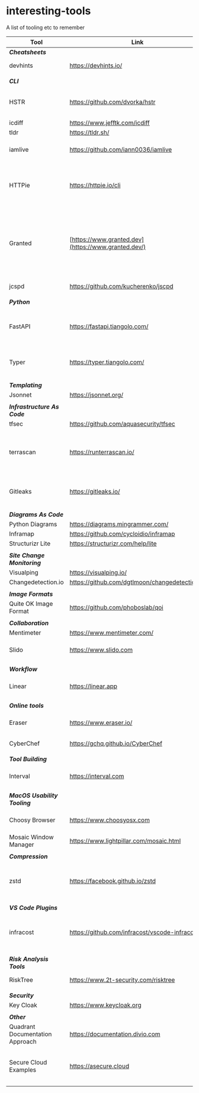 # interesting-tools

A list of tooling etc to remember



| Tool       | Link | Description |
| -----------| ---- | ----------- |
| ***Cheatsheets*** |
| devhints | https://devhints.io/ | a modest collection of cheatsheets |
| | | |
| ***CLI*** |
| HSTR | https://github.com/dvorka/hstr | Easily view, navigate and search your command history |
| icdiff | https://www.jefftk.com/icdiff | Improved diff tool|
| tldr | https://tldr.sh/ | Better man pages |
| iamlive | https://github.com/iann0036/iamlive | AWS IAM Policy Generator/Describer for AWS CLI calls |
| HTTPie | https://httpie.io/cli | A simple yet powerful command-line HTTP and API testing client for the API era |
| Granted | [https://www.granted.dev](https://www.granted.dev/) | A CLI application which provides the world’s best developer UX for finding and accessing cloud roles to multiple cloud accounts, fast! |
| jcspd | https://github.com/kucherenko/jscpd | Copy/Paste Detector |
| | | |
| ***Python*** |
| FastAPI | https://fastapi.tiangolo.com/ | FastAPI framework, high performance, easy to learn, fast to code, ready for production |
| Typer | https://typer.tiangolo.com/ | Typer, build great CLIs. Easy to code. Based on Python type hints |
| | | |
| ***Templating*** |
| Jsonnet | https://jsonnet.org/ |
| | | |
| ***Infrastructure As Code*** |
| tfsec | https://github.com/aquasecurity/tfsec |
| terrascan | https://runterrascan.io/ | Detect compliance and security violations across IaC to mitigate risk before provisioning cloud infrastructure |
| Gitleaks | https://gitleaks.io/ | Open-source secret scanner for git repositories, files, and directories |
| | | |
| ***Diagrams As Code*** |
| Python Diagrams | https://diagrams.mingrammer.com/ | |
| Inframap | https://github.com/cycloidio/inframap | |
| Structurizr Lite | https://structurizr.com/help/lite | |
| | | |
| ***Site Change Monitoring*** |
| Visualping | https://visualping.io/ | |
| Changedetection.io | https://github.com/dgtlmoon/changedetection.io | |
| | | |
| ***Image Formats*** |
| Quite OK Image Format | https://github.com/phoboslab/qoi | |
| | | |
| ***Collaboration*** |
| Mentimeter | https://www.mentimeter.com/ | |
| Slido | https://www.slido.com | The easiest way to make your meetings interactive |
| | | |
| ***Workflow*** |
| Linear | https://linear.app | Streamline issues, sprints, and product roadmaps |
| | | |
| ***Online tools*** |
| Eraser | https://www.eraser.io/ | Documents & diagrams for engineering teams |
| CyberChef | https://gchq.github.io/CyberChef | Digital swiss army knife |
| | | |
| ***Tool Building*** |
| Interval | https://interval.com | Build internal tools with just backend code |
| | | |
| ***MacOS Usability Tooling*** |
| Choosy Browser | https://www.choosyosx.com | Choosy opens every link in the right browser |
| Mosaic Window Manager | https://www.lightpillar.com/mosaic.html | MacOS Window manager |
| | | |
| ***Compression*** |
| zstd | https://facebook.github.io/zstd | Zstandard is a fast compression algorithm, providing high compression ratios |
| | | |
| ***VS Code Plugins*** |
| infracost | https://github.com/infracost/vscode-infracost | VS Code extension shows you cost estimates for Terraform right in your editor |
| | | |
| ***Risk Analysis Tools*** |
| RiskTree | https://www.2t-security.com/risktree | all-in-one risk analysis platform |
| | | |
| ***Security*** |
| Key Cloak | https://www.keycloak.org | Open Source IAM |
| | | |
| ***Other*** |
| Quadrant Documentation Approach | https://documentation.divio.com | Documentation System |
| Secure Cloud Examples | https://asecure.cloud | removes all the heavy lifting from building and operating secure cloud environments |
